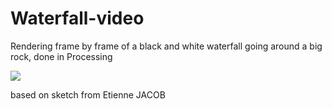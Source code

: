 # Waterfall-video
Rendering frame by frame of a black and white waterfall going around a big rock, done in Processing


![](https://github.com/danieledep/Waterfall-video-installation/blob/master/Screenshot.png)

based on sketch from Etienne JACOB
